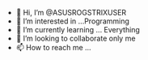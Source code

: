 - 👋 Hi, I’m @ASUSROGSTRIXUSER
- 👀 I’m interested in ...Programming
- 🌱 I’m currently learning ... Everything
- 💞️ I’m looking to collaborate only me
- 📫 How to reach me ...

<!---
ASUSROGSTRIXUSER/ASUSROGSTRIXUSER is a ✨ special ✨ repository because its `README.md` (this file) appears on your GitHub profile.
You can click the Preview link to take a look at your changes.
--->
